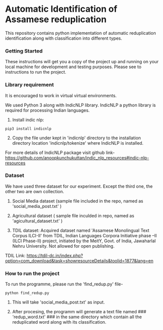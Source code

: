 # Automatic Identification of Assamese reduplication

This repository contains python implementation of automatic reduplication identification along with classification into different types.

### Getting Started

These instructions will get you a copy of the project up and running on your local machine for development and testing purposes. Please see to instructions to run the project.


### Library requirement

It is encouraged to work in virtual virtual environments.

We used Python 3 along with IndicNLP library. IndicNLP a python library is required for processing Indian languages. 

1) Install indic nlp: 

```
pip3 install indicnlp 

```
2) Copy the file under kept in 'indicnlp' directory to the installation directory location 'indicnlp/tokenize' where IndicNLP is installed.

For more details of IndicNLP package visit github link- https://github.com/anoopkunchukuttan/indic_nlp_resources#indic-nlp-resources

### Dataset

We have used three dataset for our experiment. Except the third one, the other two are own collection. 

1) Social Media dataset (sample file included in the repo, named as 'social_media_post.txt' )

2) Agricultural dataset ( sample file inculded in repo, named as 'agicultural_dataset.txt' )

3) TDIL dataset:  Acquired dataset named 'Assamese Monolingual Text Corpus ILCI-II' from TDIL, Indian Languages Corpora Initiative phase –II (ILCI Phase-II) project, initiated by the MeitY, Govt. of India, Jawaharlal Nehru University. Not allowed for open publishing.

TDIL Link: https://tdil-dc.in/index.php?option=com_download&task=showresourceDetails&toolid=1877&lang=en

### How to run the project

To run the programme, please run the 'find_redup.py' file-
```
python find_redup.py 
```
1) This will take 'social_media_post.txt' as input.

2) After procesing, the programm will generate a text file named ### 'redup_word.txt' ### in the same directory which contain all the reduplicated word along with its classification.
